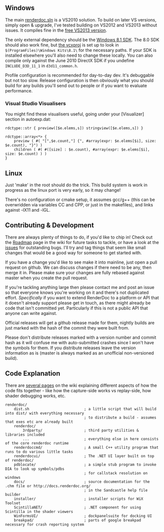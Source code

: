 Windows
--------------

The main [renderdoc.sln](renderdoc.sln) is a VS2010 solution. To build on later VS versions, simply open & upgrade, I've tested building on VS2012 and VS2013 without issues. It compiles fine in the [free VS2013 version](http://www.visualstudio.com/en-us/news/vs2013-community-vs.aspx).

The only external dependency should be the [Windows 8.1 SDK](http://msdn.microsoft.com/en-us/windows/desktop/bg162891.aspx). The 8.0 SDK should also work fine, but [the vcxproj](renderdoc/renderdoc.vcxproj) is set up to look in `$(ProgramFiles)\Windows Kits\8.1\` for the necessary paths. If your SDK is installed elsewhere you'll also need to change these locally. You can also compile only against the June 2010 DirectX SDK if you undefine `INCLUDE_D3D_11_1` in `d3d11_common.h`.

Profile configuration is recommended for day-to-day dev. It's debuggable but not too slow. Release configuration is then obviously what you should build for any builds you'll send out to people or if you want to evaluate performance.

### Visual Studio Visualisers ###

You might find these visualisers useful, going under your [Visualizer] section in autoexp.dat:

    rdctype::str { preview([$e.elems,s]) stringview([$e.elems,s]) }

    rdctype::array<*> {
        preview ( #( "[",$e.count,"] {", #array(expr: $e.elems[$i], size: $e.count), "}") )
        children ( #( #([size] : $e.count), #array(expr: $e.elems[$i], size: $e.count) ) )
    }

Linux
--------------

Just 'make' in the root should do the trick. This build system is work in progress as the linux port is very early, so it may change!

There's no configuration or cmake setup, it assumes gcc/g++ (this can be overwridden via variables CC and CPP, or just in the makefiles), and links against -lX11 and -lGL.

Contributing & Development
--------------

There are always plenty of things to do, if you'd like to chip in! Check out the [Roadmap](https://github.com/baldurk/renderdoc/wiki/Roadmap) page in the wiki for future tasks to tackle, or have a look at the [issues](https://github.com/baldurk/renderdoc/issues) for outstanding bugs. I'll try and tag things that seem like small changes that would be a good way for someone to get started with.

If you have a change you'd like to see make it into mainline, just open a pull request on github. We can discuss changes if there need to be any, then merge it in. Please make sure your changes are fully rebased against master when you create the pull request.

If you're tackling anything large then please contact me and post an issue so that everyone knows you're working on it and there's not duplicated effort. *Specifically* if you want to extend RenderDoc to a platform or API that it doesn't already support please get in touch, as there might already be code that isn't committed yet. Particularly if this is not a public API that anyone can write against.

Official releases will get a github release made for them, nightly builds are just marked with the hash of the commit they were built from.

Please don't distribute releases marked with a version number and commit hash as it will confuse me with auto-submitted crashes since I won't have the symbols for them. If you distribute releases leave the version information as is (master is always marked as an unofficial non-versioned build).

Code Explanation
--------------

There are [several pages](https://github.com/baldurk/renderdoc/wiki/Code-Dives) on the wiki explaining different aspects of how the code fits together - like how the capture-side works vs replay-side, how shader debugging works, etc.

    renderdoc/ 
        dist.sh                         ; a little script that will build into dist/ with everything necessary
                                        ; to distribute a build - assumes that exes etc are already built
        renderdoc/
            3rdparty/                   ; third party utilities & libraries included
            ...                         ; everything else in here consists of the core renderdoc runtime
        renderdoccmd/                   ; A small C++ utility program that runs to do various little tasks
        renderdocui/                    ; The .NET UI layer built on top of renderdoc/
        pdblocate/                      ; a simple stub program to invoke DIA to look up symbols/pdbs
                                        ; for callstack resolution on windows
        docs/                           ; source documentation for the .chm file or http://docs.renderdoc.org/
                                        ; in the Sandcastle help file builder
        installer/                      ; installer scripts for WiX Toolset
        ScintillaNET/                   ; .NET component for using Scintilla in the shader viewers
        WinFormsUI/                     ; dockpanelsuite for docking UI
        breakpad/                       ; parts of google breakpad necessary for crash reporting system

